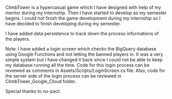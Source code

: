 ClimbTower is a hypercasual game which I have designed with help of my mentor during my internship.
Then I have started to develop as my semester begins. I could not finish the game development during my internship
so I have decided to finish developing during my semester.

I have added data persistence to track down the process informations of the players.

Note: I have added a login screen which checks the BigQuery database using Google Functions and not letting the banned players in.
      It was a very simple system but I have changed it back since I could not be able to keep my database running all the time.
      Code for this login process can be reviewed as comments in Assets/Scripts/LoginScreen.cs file.
      Also, code for the server side of the login process can be reviewed in ClimbTower_Google_Cloud folder.
      
Special thanks to no-pact.
